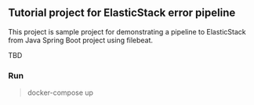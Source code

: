 ## Tutorial project for ElasticStack error pipeline

This project is sample project for demonstrating a pipeline to ElasticStack from Java Spring Boot project using filebeat.

TBD

### Run

> docker-compose up

